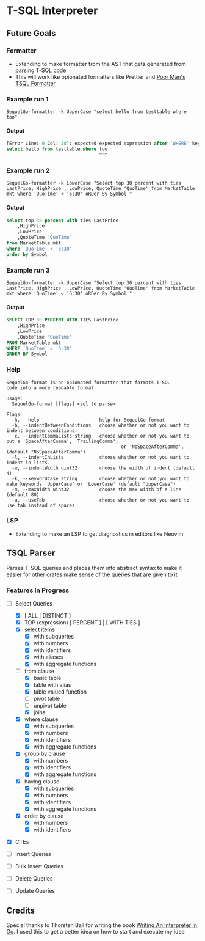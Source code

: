 # T-SQL Interpreter

## Future Goals

### Formatter

- Extending to make formatter from the AST that gets generated from parsing T-SQL code
- This will work like opionated formatters like Prettier and
  [Poor Man's TSQL Formatter](https://github.com/TaoK/PoorMansTSqlFormatter)

### Example run 1

`SequelGo-formatter -k UpperCase "select hello from testtable where too"`

#### Output

```sql
[Error Line: 0 Col: 38]: expected expected expression after 'WHERE' keyword
select hello from testtable where too
                                  ^^^
```

### Example run 2

`SequelGo-formatter -k LowerCase "Select top 30 percent with ties LastPrice,
HighPrice , LowPrice, QuoteTime 'QuoTime' from MarketTable mkt where 'QuoTime' < '6:30' oRDer By Symbol
"`

#### Output

```sql
select top 30 percent with ties LastPrice
    ,HighPrice
    ,LowPrice
    ,QuoteTime 'QuoTime'
from MarketTable mkt
where 'QuoTime' < '6:30'
order by Symbol
```

### Example run 3

`SequelGo-formatter -k UpperCase "Select top 30 percent with ties LastPrice,
HighPrice , LowPrice, QuoteTime 'QuoTime' from MarketTable mkt where 'QuoTime' < '6:30' oRDer By Symbol
"`

#### Output

```sql
SELECT TOP 30 PERCENT WITH TIES LastPrice
    ,HighPrice
    ,LowPrice
    ,QuoteTime 'QuoTime'
FROM MarketTable mkt
WHERE 'QuoTime' < '6:30'
ORDER BY Symbol
```

### Help

```
SequelGo-format is an opionated formatter that formats T-SQL
code into a more readable format

Usage:
  SequelGo-format [flags] <sql to parse>

Flags:
  -h, --help                      help for SequelGo-format
  -b, --indentBetweenConditions   choose whether or not you want to indent between conditions.
  -c, --indentCommaLists string   choose whether or not you want to put a 'SpaceAfterComma', 'TrailingComma',
                                          or 'NoSpaceAfterComma'. (default "NoSpaceAfterComma")
  -l, --indentInLists             choose whether or not you want to indent in lists.
  -w, --indentWidth uint32        choose the width of indent (default 4)
  -k, --keywordCase string        choose whether or not you want to make keywords 'UpperCase' or 'LowerCase' (default "UpperCase")
  -m, --maxWidth uint32           choose the max width of a line (default 80)
  -u, --useTab                    choose whether or not you want to use tab instead of spaces.
```

### LSP

- Extending to make an LSP to get diagnostics in editors like Neovim

## TSQL Parser

Parses T-SQL queries and places them into abstract syntax to make it easier for other crates
make sense of the queries that are given to it

### Features In Progress

- [ ] Select Queries

  - [x] \[ ALL | DISTINCT ]
  - [x] TOP (expression) \[ PERCENT ] | \[ WITH TIES ]
  - [x] select items
    - [x] with subqueries
    - [x] with numbers
    - [x] with identifiers
    - [x] with aliases
    - [x] with aggregate functions
  - [ ] from clause
    - [x] basic table
    - [x] table with alias
    - [x] table valued function
    - [ ] pivot table
    - [ ] unpivot table
    - [x] joins
  - [x] where clause
    - [x] with subqueries
    - [x] with numbers
    - [x] with identifiers
    - [x] with aggregate functions
  - [x] group by clause
    - [x] with numbers
    - [x] with identifiers
    - [x] with aggregate functions
  - [x] having clause
    - [x] with subqueries
    - [x] with numbers
    - [x] with identifiers
    - [x] with aggregate functions
  - [x] order by clause
    - [x] with numbers
    - [x] with identifiers

- [x] CTEs
- [ ] Insert Queries
- [ ] Bulk Insert Queries
- [ ] Delete Queries
- [ ] Update Queries

## Credits

Special thanks to Thorsten Ball for writing the book
[Writing An Interpreter In Go](https://interpreterbook.com/). I used this to get a better idea
on how to start and execute my idea
